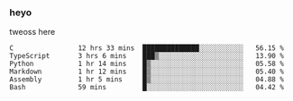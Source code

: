 ### heyo
tweoss here

<!--START_SECTION:waka-->

```text
C                12 hrs 33 mins  ██████████████░░░░░░░░░░░   56.15 %
TypeScript       3 hrs 6 mins    ███▒░░░░░░░░░░░░░░░░░░░░░   13.90 %
Python           1 hr 14 mins    █▒░░░░░░░░░░░░░░░░░░░░░░░   05.58 %
Markdown         1 hr 12 mins    █▒░░░░░░░░░░░░░░░░░░░░░░░   05.40 %
Assembly         1 hr 5 mins     █▒░░░░░░░░░░░░░░░░░░░░░░░   04.88 %
Bash             59 mins         █░░░░░░░░░░░░░░░░░░░░░░░░   04.42 %
```

<!--END_SECTION:waka-->

<!--
**Tweoss/tweoss** is a ✨ _special_ ✨ repository because its `README.md` (this file) appears on your GitHub profile.

Here are some ideas to get you started:

- 🔭 I’m currently working on ...
- 🌱 I’m currently learning ...
- 👯 I’m looking to collaborate on ...
- 🤔 I’m looking for help with ...
- 💬 Ask me about ...
- 📫 How to reach me: ...
- 😄 Pronouns: ...
- ⚡ Fun fact: ...
-->
